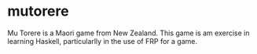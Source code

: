 # mutorere

Mu Torere is a Maori game from New Zealand. This game is am exercise in learning Haskell, particularlly in the use of FRP for a game.
